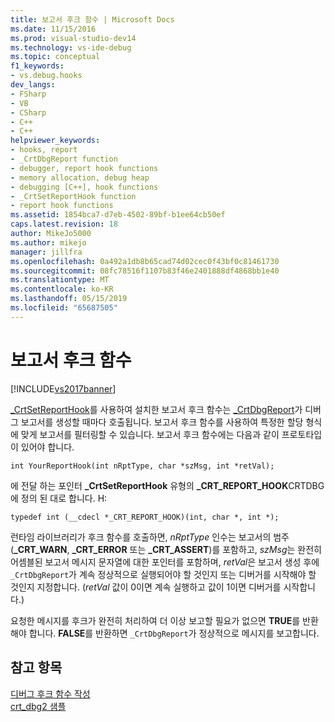 ```yaml
---
title: 보고서 후크 함수 | Microsoft Docs
ms.date: 11/15/2016
ms.prod: visual-studio-dev14
ms.technology: vs-ide-debug
ms.topic: conceptual
f1_keywords:
- vs.debug.hooks
dev_langs:
- FSharp
- VB
- CSharp
- C++
- C++
helpviewer_keywords:
- hooks, report
- _CrtDbgReport function
- debugger, report hook functions
- memory allocation, debug heap
- debugging [C++], hook functions
- _CrtSetReportHook function
- report hook functions
ms.assetid: 1854bca7-d7eb-4502-89bf-b1ee64cb50ef
caps.latest.revision: 18
author: MikeJo5000
ms.author: mikejo
manager: jillfra
ms.openlocfilehash: 0a492a1db8b65cad74d02cec0f43bf0c81461730
ms.sourcegitcommit: 08fc78516f1107b83f46e2401888df4868bb1e40
ms.translationtype: MT
ms.contentlocale: ko-KR
ms.lasthandoff: 05/15/2019
ms.locfileid: "65687505"
---
```

# <a name="report-hook-functions"></a>보고서 후크 함수
[!INCLUDE[vs2017banner](../includes/vs2017banner.md)]

[_CrtSetReportHook](https://msdn.microsoft.com/library/1ae7c64f-8c84-4797-9574-b59f00f7a509)를 사용하여 설치한 보고서 후크 함수는 [_CrtDbgReport](https://msdn.microsoft.com/library/6e581fb6-f7fb-4716-9432-f0145d639ecc)가 디버그 보고서를 생성할 때마다 호출됩니다. 보고서 후크 함수를 사용하여 특정한 할당 형식에 맞게 보고서를 필터링할 수 있습니다. 보고서 후크 함수에는 다음과 같이 프로토타입이 있어야 합니다.  
  
```  
int YourReportHook(int nRptType, char *szMsg, int *retVal);  
```  
  
 에 전달 하는 포인터 **_CrtSetReportHook** 유형의 **_CRT_REPORT_HOOK**CRTDBG에 정의 된 대로 합니다. H:  
  
```  
typedef int (__cdecl *_CRT_REPORT_HOOK)(int, char *, int *);  
```  
  
 런타임 라이브러리가 후크 함수를 호출하면, *nRptType* 인수는 보고서의 범주(**_CRT_WARN**, **_CRT_ERROR** 또는 **_CRT_ASSERT**)를 포함하고, *szMsg*는 완전히 어셈블된 보고서 메시지 문자열에 대한 포인터를 포함하며, *retVal*은 보고서 생성 후에 `_CrtDbgReport`가 계속 정상적으로 실행되어야 할 것인지 또는 디버거를 시작해야 할 것인지 지정합니다. (*retVal* 값이 0이면 계속 실행하고 값이 1이면 디버거를 시작합니다.)  
  
 요청한 메시지를 후크가 완전히 처리하여 더 이상 보고할 필요가 없으면 **TRUE**를 반환해야 합니다. **FALSE**를 반환하면 `_CrtDbgReport`가 정상적으로 메시지를 보고합니다.  
  
## <a name="see-also"></a>참고 항목  
 [디버그 후크 함수 작성](../debugger/debug-hook-function-writing.md)   
 [crt_dbg2 샘플](https://msdn.microsoft.com/21e1346a-6a17-4f57-b275-c76813089167)
